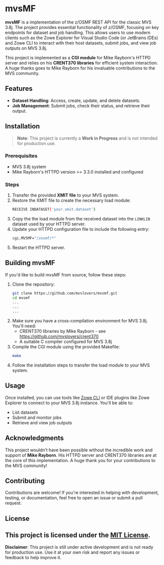 
# mvsMF

**mvsMF** is a implementation of the z/OSMF REST API for the classic MVS 3.8j. The project provides essential functionality of z/OSMF, focusing on key endpoints for dataset and job handling. This allows users to use modern clients such as the Zowe Explorer for Visual Studio Code (or JetBrains IDEs) and Zowe CLI to interact with their host datasets, submit jobs, and view job outputs on MVS 3.8j.

This project is implemented as a **CGI module** for Mike Rayborn's HTTPD server and relies on his **CRENT370 libraries** for efficient system interaction. A huge thanks goes to Mike Rayborn for his invaluable contributions to the MVS community.

## Features

- **Dataset Handling**: Access, create, update, and delete datasets.
- **Job Management**: Submit jobs, check their status, and retrieve their output.

## Installation

> **Note**: This project is currently a **Work in Progress** and is not intended for production use.

### Prerequisites

- MVS 3.8j system
- Mike Rayborn's HTTPD version >= 3.3.0 installed and configured

### Steps

1. Transfer the provided **XMIT file** to your MVS system.
2. Restore the XMIT file to create the necessary load module:
   ```bash
   RECEIVE INDATASET('your.xmit.dataset') 
   ```
3. Copy the the load module from the received dataset into the `LINKLIB` dataset used by your HTTPD server.
4. Update your HTTPD configuration file to include the following entry:
   ```bash
   cgi.MVSMF="/zosmf/*"
   ```
5. Restart the HTTPD server.

## Building mvsMF

If you'd like to build mvsMF from source, follow these steps:

1. Clone the repository:
   ```bash
   git clone https://github.com/mvslovers/mvsmf.git
   cd mvsmf
   ...
   ... 
   ...
   ```
2. Make sure you have a cross-compilation environment for MVS 3.8j. You'll need:
   - CRENT370 libraries by Mike Rayborn - see https://github.com/mvslovers/crent370
   - A suitable C compiler configured for MVS 3.8j
3. Compile the CGI module using the provided Makefile:
   ```bash
   make
   ```
4. Follow the installation steps to transfer the load module to your MVS system.

## Usage

Once installed, you can use tools like [Zowe CLI](https://docs.zowe.org/stable/user-guide/cli-installcli.html) or IDE plugins like Zowe Explorer to connect to your MVS 3.8j instance. You'll be able to:

- List datasets
- Submit and monitor jobs
- Retrieve and view job outputs

## Acknowledgments

This project wouldn't have been possible without the incredible work and support of **Mike Rayborn**. His HTTPD server and CRENT370 libraries are at the core of this implementation. A huge thank you for your contributions to the MVS community!

## Contributing

Contributions are welcome! If you're interested in helping with development, testing, or documentation, feel free to open an issue or submit a pull request.

## License

This project is licensed under the [MIT License](LICENSE).
---

**Disclaimer**: This project is still under active development and is not ready for production use. Use it at your own risk and report any issues or feedback to help improve it.

